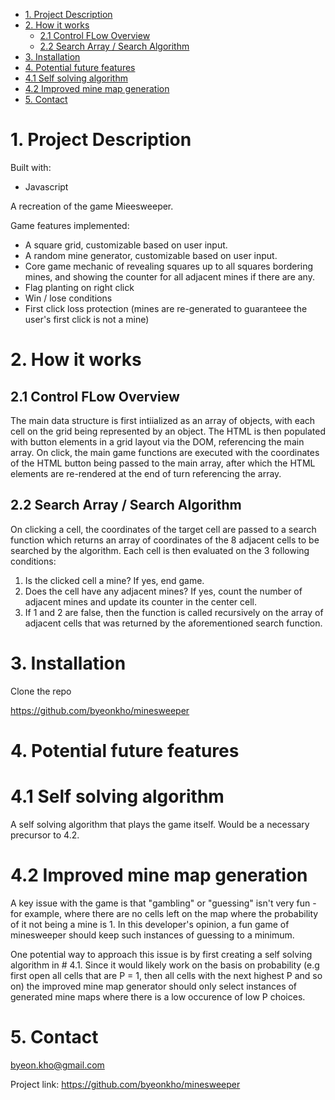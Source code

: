 - [1. Project Description](#1-project-description)
- [2. How it works](#2-how-it-works)
  - [2.1 Control FLow Overview](#21-control-flow-overview)
  - [2.2 Search Array / Search Algorithm](#22-search-array--search-algorithm)
- [3. Installation](#3-installation)
- [4. Potential future features](#4-potential-future-features)
- [4.1 Self solving algorithm](#41-self-solving-algorithm)
- [4.2 Improved mine map generation](#42-improved-mine-map-generation)
- [5. Contact](#5-contact)

# 1. Project Description

Built with:

-   Javascript

A recreation of the game Mieesweeper.

Game features implemented:

-   A square grid, customizable based on user input.
-   A random mine generator, customizable based on user input.
-   Core game mechanic of revealing squares up to all squares bordering mines,
    and showing the counter for all adjacent mines if there are any.
-   Flag planting on right click
-   Win / lose conditions
-   First click loss protection (mines are re-generated to guaranteee the user's
    first click is not a mine)

# 2. How it works

## 2.1 Control FLow Overview

The main data structure is first intiialized as an array of objects, with each
cell on the grid being represented by an object. The HTML is then populated with
button elements in a grid layout via the DOM, referencing the main array. On
click, the main game functions are executed with the coordinates of the HTML
button being passed to the main array, after which the HTML elements are
re-rendered at the end of turn referencing the array.

## 2.2 Search Array / Search Algorithm

On clicking a cell, the coordinates of the target cell are passed to a search
function which returns an array of coordinates of the 8 adjacent cells to be
searched by the algorithm. Each cell is then evaluated on the 3 following
conditions:

1. Is the clicked cell a mine? If yes, end game.
2. Does the cell have any adjacent mines? If yes, count the number of adjacent
   mines and update its counter in the center cell.
3. If 1 and 2 are false, then the function is called recursively on the array of
   adjacent cells that was returned by the aforementioned search function.

# 3. Installation

Clone the repo

https://github.com/byeonkho/minesweeper

# 4. Potential future features

# 4.1 Self solving algorithm

A self solving algorithm that plays the game itself. Would be a necessary
precursor to 4.2.

# 4.2 Improved mine map generation

A key issue with the game is that "gambling" or "guessing" isn't very fun - for
example, where there are no cells left on the map where the probability of it
not being a mine is 1. In this developer's opinion, a fun game of minesweeper
should keep such instances of guessing to a minimum.

One potential way to approach this issue is by first creating a self solving
algorithm in # 4.1. Since it would likely work on the basis on probability (e.g
first open all cells that are P = 1, then all cells with the next highest P and
so on) the improved mine map generator should only select instances of generated
mine maps where there is a low occurence of low P choices.

# 5. Contact

byeon.kho@gmail.com

Project link: https://github.com/byeonkho/minesweeper
